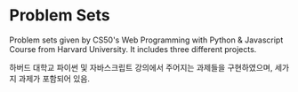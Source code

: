 # Problem Sets

Problem sets given by CS50's Web Programming with Python & Javascript Course from Harvard University. It includes three different projects.

하버드 대학교 파이썬 및 자바스크립트 강의에서 주어지는 과제들을 구현하였으며, 세가지 과제가 포함되어 있음.
